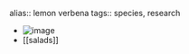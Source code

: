 alias:: lemon verbena
tags:: species, research

- ![image](https://ipfs.io/ipfs/QmdXoqWDteZgTUPeCQqfpEYAyVHgugJdpQFisCWFcwbWnZ)
- [[salads]]